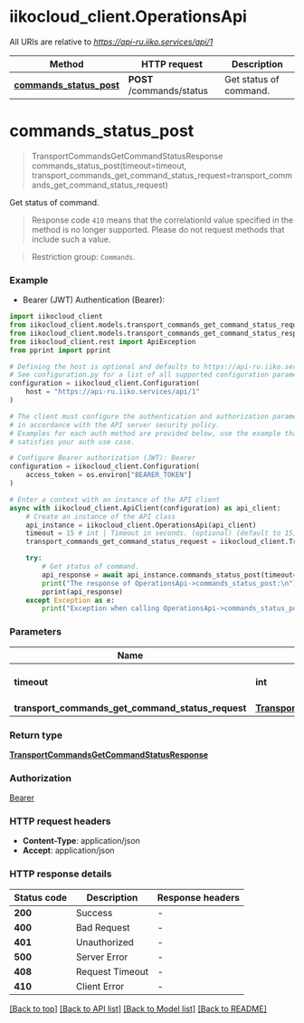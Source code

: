 # iikocloud_client.OperationsApi

All URIs are relative to *https://api-ru.iiko.services/api/1*

Method | HTTP request | Description
------------- | ------------- | -------------
[**commands_status_post**](OperationsApi.md#commands_status_post) | **POST** /commands/status | Get status of command.


# **commands_status_post**
> TransportCommandsGetCommandStatusResponse commands_status_post(timeout=timeout, transport_commands_get_command_status_request=transport_commands_get_command_status_request)

Get status of command.

> Response code `410` means that the correlationId value specified in the method is no longer supported.
Please do not request methods that include such a value.

 > Restriction group: `Commands`.

### Example

* Bearer (JWT) Authentication (Bearer):

```python
import iikocloud_client
from iikocloud_client.models.transport_commands_get_command_status_request import TransportCommandsGetCommandStatusRequest
from iikocloud_client.models.transport_commands_get_command_status_response import TransportCommandsGetCommandStatusResponse
from iikocloud_client.rest import ApiException
from pprint import pprint

# Defining the host is optional and defaults to https://api-ru.iiko.services/api/1
# See configuration.py for a list of all supported configuration parameters.
configuration = iikocloud_client.Configuration(
    host = "https://api-ru.iiko.services/api/1"
)

# The client must configure the authentication and authorization parameters
# in accordance with the API server security policy.
# Examples for each auth method are provided below, use the example that
# satisfies your auth use case.

# Configure Bearer authorization (JWT): Bearer
configuration = iikocloud_client.Configuration(
    access_token = os.environ["BEARER_TOKEN"]
)

# Enter a context with an instance of the API client
async with iikocloud_client.ApiClient(configuration) as api_client:
    # Create an instance of the API class
    api_instance = iikocloud_client.OperationsApi(api_client)
    timeout = 15 # int | Timeout in seconds. (optional) (default to 15)
    transport_commands_get_command_status_request = iikocloud_client.TransportCommandsGetCommandStatusRequest() # TransportCommandsGetCommandStatusRequest |  (optional)

    try:
        # Get status of command.
        api_response = await api_instance.commands_status_post(timeout=timeout, transport_commands_get_command_status_request=transport_commands_get_command_status_request)
        print("The response of OperationsApi->commands_status_post:\n")
        pprint(api_response)
    except Exception as e:
        print("Exception when calling OperationsApi->commands_status_post: %s\n" % e)
```



### Parameters


Name | Type | Description  | Notes
------------- | ------------- | ------------- | -------------
 **timeout** | **int**| Timeout in seconds. | [optional] [default to 15]
 **transport_commands_get_command_status_request** | [**TransportCommandsGetCommandStatusRequest**](TransportCommandsGetCommandStatusRequest.md)|  | [optional] 

### Return type

[**TransportCommandsGetCommandStatusResponse**](TransportCommandsGetCommandStatusResponse.md)

### Authorization

[Bearer](../README.md#Bearer)

### HTTP request headers

 - **Content-Type**: application/json
 - **Accept**: application/json

### HTTP response details

| Status code | Description | Response headers |
|-------------|-------------|------------------|
**200** | Success |  -  |
**400** | Bad Request |  -  |
**401** | Unauthorized |  -  |
**500** | Server Error |  -  |
**408** | Request Timeout |  -  |
**410** | Client Error |  -  |

[[Back to top]](#) [[Back to API list]](../README.md#documentation-for-api-endpoints) [[Back to Model list]](../README.md#documentation-for-models) [[Back to README]](../README.md)

